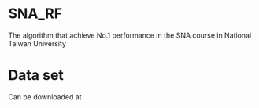 # SNA_RF
The algorithm that achieve No.1 performance in the SNA course in
National Taiwan University

# Data set
Can be downloaded at

